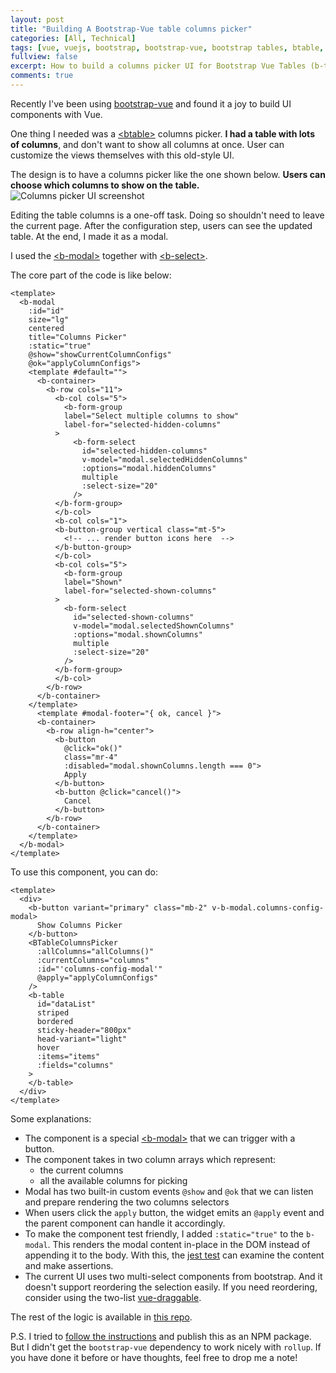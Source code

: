 ```yaml
---
layout: post
title: "Building A Bootstrap-Vue table columns picker"
categories: [All, Technical]
tags: [vue, vuejs, bootstrap, bootstrap-vue, bootstrap tables, btable, BTable]
fullview: false
excerpt: How to build a columns picker UI for Bootstrap Vue Tables (b-table)
comments: true
---
```


Recently I've been using [bootstrap-vue](https://bootstrap-vue.org/) and found it a joy to build UI components with Vue.

One thing I needed was a [\<btable\>](https://bootstrap-vue.org/docs/components/table) columns picker. **I had a table with lots of columns**, and don't want to show all columns at once. User can customize the views themselves with this old-style UI.

The design is to have a columns picker like the one shown below. **Users can choose which columns to show on the table.**
![Columns picker UI screenshot](https://user-images.githubusercontent.com/2715151/103849872-db8f6100-5073-11eb-8427-4c1bdaa46b5c.png)

Editing the table columns is a one-off task. Doing so shouldn't need to leave the current page. After the configuration step, users can see the updated table. At the end, I made it as a modal.

I used the [\<b-modal\>](https://bootstrap-vue.org/docs/components/modal#modals) together with [\<b-select\>](https://bootstrap-vue.org/docs/components/form-select#form-select).

The core part of the code is like below:

```vue
<template>
  <b-modal
    :id="id"
    size="lg"
    centered
    title="Columns Picker"
    :static="true"
    @show="showCurrentColumnConfigs"
    @ok="applyColumnConfigs">
    <template #default="">
      <b-container>
        <b-row cols="11">
          <b-col cols="5">
            <b-form-group
            label="Select multiple columns to show"
            label-for="selected-hidden-columns"
          >
              <b-form-select
                id="selected-hidden-columns"
                v-model="modal.selectedHiddenColumns"
                :options="modal.hiddenColumns"
                multiple
                :select-size="20"
              />
          </b-form-group>
          </b-col>
          <b-col cols="1">
          <b-button-group vertical class="mt-5">
            <!-- ... render button icons here  -->
          </b-button-group>
          </b-col>
          <b-col cols="5">
            <b-form-group
            label="Shown"
            label-for="selected-shown-columns"
          >
            <b-form-select
              id="selected-shown-columns"
              v-model="modal.selectedShownColumns"
              :options="modal.shownColumns"
              multiple
              :select-size="20"
            />
          </b-form-group>
          </b-col>
        </b-row>
      </b-container>
    </template>
      <template #modal-footer="{ ok, cancel }">
      <b-container>
        <b-row align-h="center">
          <b-button
            @click="ok()"
            class="mr-4"
            :disabled="modal.shownColumns.length === 0">
            Apply
          </b-button>
          <b-button @click="cancel()">
            Cancel
          </b-button>
        </b-row>
      </b-container>
    </template>
  </b-modal>
</template>
```

To use this component, you can do:

```vue
<template>
  <div>
    <b-button variant="primary" class="mb-2" v-b-modal.columns-config-modal>
      Show Columns Picker
    </b-button>
    <BTableColumnsPicker
      :allColumns="allColumns()"
      :currentColumns="columns"
      :id="'columns-config-modal'"
      @apply="applyColumnConfigs"
    />
    <b-table
      id="dataList"
      striped
      bordered
      sticky-header="800px"
      head-variant="light"
      hover
      :items="items"
      :fields="columns"
    >
    </b-table>
  </div>
</template>
```

Some explanations:
- The component is a special [\<b-modal\>](https://bootstrap-vue.org/docs/components/modal#modals) that we can trigger with a button.
- The component takes in two column arrays which represent:
  - the current columns
  - all the available columns for picking
- Modal has two built-in custom events `@show` and `@ok` that we can listen and prepare rendering the two columns selectors
- When users click the `apply` button, the widget emits an `@apply` event and the parent component can handle it accordingly.
- To make the component test friendly, I added `:static="true"` to the `b-modal`. This renders the modal content in-place in the DOM instead of appending it to the body. With this, the [jest test](https://github.com/junjizhi/btable-columns-picker/blob/main/src/components/__tests__/BTableColumnsPicker.spec.js) can examine the content and make assertions.
- The current UI uses two multi-select components from bootstrap. And it doesn't support reordering the selection easily. If you need reordering, consider using the two-list [vue-draggable](https://sortablejs.github.io/Vue.Draggable/#/simple).

The rest of the logic is available in [this repo](https://github.com/junjizhi/btable-columns-picker).

P.S. I tried to [follow the instructions](https://vuejs.org/v2/cookbook/packaging-sfc-for-npm.html) and publish this as an NPM package. But I didn't get  the `bootstrap-vue` dependency to work nicely with `rollup`. If you have done it before or have thoughts, feel free to drop me a note!